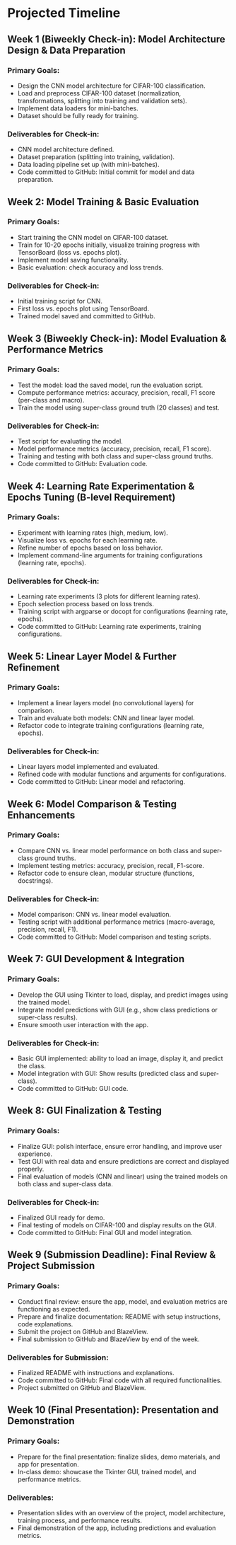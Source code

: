 # Projected Timeline

## Week 1 (Biweekly Check-in): Model Architecture Design & Data Preparation
### Primary Goals:
- Design the CNN model architecture for CIFAR-100 classification.
- Load and preprocess CIFAR-100 dataset (normalization, transformations, splitting into training and validation sets).
- Implement data loaders for mini-batches.
- Dataset should be fully ready for training.

### Deliverables for Check-in:
- CNN model architecture defined.
- Dataset preparation (splitting into training, validation).
- Data loading pipeline set up (with mini-batches).
- Code committed to GitHub: Initial commit for model and data preparation.

## Week 2: Model Training & Basic Evaluation
### Primary Goals:
- Start training the CNN model on CIFAR-100 dataset.
- Train for 10-20 epochs initially, visualize training progress with TensorBoard (loss vs. epochs plot).
- Implement model saving functionality.
- Basic evaluation: check accuracy and loss trends.

### Deliverables for Check-in:
- Initial training script for CNN.
- First loss vs. epochs plot using TensorBoard.
- Trained model saved and committed to GitHub.

## Week 3 (Biweekly Check-in): Model Evaluation & Performance Metrics
### Primary Goals:
- Test the model: load the saved model, run the evaluation script.
- Compute performance metrics: accuracy, precision, recall, F1 score (per-class and macro).
- Train the model using super-class ground truth (20 classes) and test.

### Deliverables for Check-in:
- Test script for evaluating the model.
- Model performance metrics (accuracy, precision, recall, F1 score).
- Training and testing with both class and super-class ground truths.
- Code committed to GitHub: Evaluation code.

## Week 4: Learning Rate Experimentation & Epochs Tuning (B-level Requirement)
### Primary Goals:
- Experiment with learning rates (high, medium, low).
- Visualize loss vs. epochs for each learning rate.
- Refine number of epochs based on loss behavior.
- Implement command-line arguments for training configurations (learning rate, epochs).

### Deliverables for Check-in:
- Learning rate experiments (3 plots for different learning rates).
- Epoch selection process based on loss trends.
- Training script with argparse or docopt for configurations (learning rate, epochs).
- Code committed to GitHub: Learning rate experiments, training configurations.

## Week 5: Linear Layer Model & Further Refinement
### Primary Goals:
- Implement a linear layers model (no convolutional layers) for comparison.
- Train and evaluate both models: CNN and linear layer model.
- Refactor code to integrate training configurations (learning rate, epochs).

### Deliverables for Check-in:
- Linear layers model implemented and evaluated.
- Refined code with modular functions and arguments for configurations.
- Code committed to GitHub: Linear model and refactoring.

## Week 6: Model Comparison & Testing Enhancements
### Primary Goals:
- Compare CNN vs. linear model performance on both class and super-class ground truths.
- Implement testing metrics: accuracy, precision, recall, F1-score.
- Refactor code to ensure clean, modular structure (functions, docstrings).

### Deliverables for Check-in:
- Model comparison: CNN vs. linear model evaluation.
- Testing script with additional performance metrics (macro-average, precision, recall, F1).
- Code committed to GitHub: Model comparison and testing scripts.

## Week 7: GUI Development & Integration
### Primary Goals:
- Develop the GUI using Tkinter to load, display, and predict images using the trained model.
- Integrate model predictions with GUI (e.g., show class predictions or super-class results).
- Ensure smooth user interaction with the app.

### Deliverables for Check-in:
- Basic GUI implemented: ability to load an image, display it, and predict the class.
- Model integration with GUI: Show results (predicted class and super-class).
- Code committed to GitHub: GUI code.

## Week 8: GUI Finalization & Testing
### Primary Goals:
- Finalize GUI: polish interface, ensure error handling, and improve user experience.
- Test GUI with real data and ensure predictions are correct and displayed properly.
- Final evaluation of models (CNN and linear) using the trained models on both class and super-class data.

### Deliverables for Check-in:
- Finalized GUI ready for demo.
- Final testing of models on CIFAR-100 and display results on the GUI.
- Code committed to GitHub: Final GUI and model integration.

## Week 9 (Submission Deadline): Final Review & Project Submission
### Primary Goals:
- Conduct final review: ensure the app, model, and evaluation metrics are functioning as expected.
- Prepare and finalize documentation: README with setup instructions, code explanations.
- Submit the project on GitHub and BlazeView.
- Final submission to GitHub and BlazeView by end of the week.

### Deliverables for Submission:
- Finalized README with instructions and explanations.
- Code committed to GitHub: Final code with all required functionalities.
- Project submitted on GitHub and BlazeView.

## Week 10 (Final Presentation): Presentation and Demonstration
### Primary Goals:
- Prepare for the final presentation: finalize slides, demo materials, and app for presentation.
- In-class demo: showcase the Tkinter GUI, trained model, and performance metrics.

### Deliverables:
- Presentation slides with an overview of the project, model architecture, training process, and performance results.
- Final demonstration of the app, including predictions and evaluation metrics.
